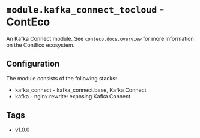 # `module.kafka_connect_tocloud` - ContEco

An Kafka Connect module.
See `conteco.docs.overview` for more information on the ContEco ecosystem.

## Configuration

The module consists of the following stacks:
* kafka_connect - kafka_connect.base, Kafka Connect
* kafka - nginx.rewrite: exposing Kafka Connect

## Tags

* v1.0.0
